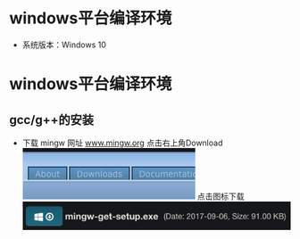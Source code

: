 # windows平台编译环境  
* 系统版本：Windows 10   
# windows平台编译环境  
## gcc/g++的安装
* 下载 mingw 网址 www.mingw.org
点击右上角Download  
![1.1.1](https://raw.githubusercontent.com/Rtx8080Ti/Hi-C/master/screenshots/2/1.1.1.png)
点击图标下载 
![1.1.2](https://raw.githubusercontent.com/Rtx8080Ti/Hi-C/master/screenshots/2/1.1.2.png)
